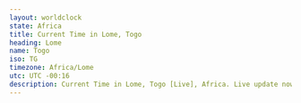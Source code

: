 ```yaml
---
layout: worldclock
state: Africa
title: Current Time in Lome, Togo
heading: Lome
name: Togo
iso: TG
timezone: Africa/Lome
utc: UTC -00:16
description: Current Time in Lome, Togo [Live], Africa. Live update now time in Lome, timezone Africa/Lome, UTC -00:16, Country ISO code & Current Local Time.
---
```


